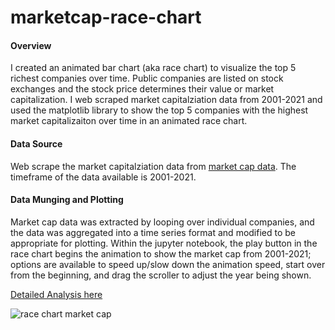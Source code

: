 # marketcap-race-chart

#### Overview
I created an animated bar chart (aka race chart) to visualize the top 5 richest companies over time. Public companies are listed on stock exchanges and the stock price determines their value or market capitalization. I web scraped market capitalziation data from 2001-2021 and used the matplotlib library to show the top 5 companies with the highest market capitalizaiton over time in an animated race chart.

#### Data Source
Web scrape the market capitalziation data from [market cap data](https://companiesmarketcap.com/usa/largest-companies-in-the-usa-by-market-cap/). The timeframe of the data available is 2001-2021.

#### Data Munging and Plotting
Market cap data was extracted by looping over individual companies, and the data was aggregated into a time series format and modified to be appropriate for plotting. 
Within the jupyter notebook, the play button in the race chart begins the animation to show the market cap from 2001-2021; options are available to speed up/slow down the animation speed, start over from the beginning, and drag the scroller to adjust the year being shown.


[Detailed Analysis here](https://github.com/mehdinaq/marketcap-race-chart/blob/main/Race%20Chart.ipynb)

![race chart market cap](https://user-images.githubusercontent.com/8281173/131232420-d133f36d-0ee5-4e82-a490-8986cbce7c5a.png)
